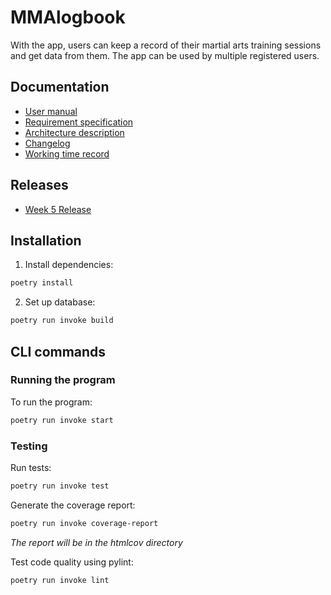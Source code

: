 # MMAlogbook

With the app, users can keep a record of their martial arts training sessions and get data from them. The app can be used by multiple registered users.

## Documentation
- [User manual](https://github.com/jooniku/ohjelmistotekniikka_23/blob/master/training_log_app/documentation/user_manual.md)
- [Requirement specification](https://github.com/jooniku/ohjelmistotekniikka_23/blob/master/training_log_app/documentation/requirement_specification.md)
- [Architecture description](https://github.com/jooniku/ohjelmistotekniikka_23/blob/master/training_log_app/documentation/architecture.md)
- [Changelog](https://github.com/jooniku/ohjelmistotekniikka_23/blob/master/training_log_app/documentation/changelog.md)
- [Working time record](https://github.com/jooniku/ohjelmistotekniikka_23/blob/master/training_log_app/documentation/working_time_record.md)

## Releases
- [Week 5 Release](https://github.com/jooniku/ohjelmistotekniikka_23/releases/tag/week5)

## Installation

1. Install dependencies:
```bash
poetry install
```
2. Set up database:
```bash
poetry run invoke build
```

## CLI commands

### Running the program

To run the program:
```bash
poetry run invoke start
```

### Testing

Run tests:
```bash
poetry run invoke test
```
Generate the coverage report:
```bash
poetry run invoke coverage-report
```
_The report will be in the htmlcov directory_

Test code quality using pylint:
```bash
poetry run invoke lint
```

